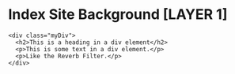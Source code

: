 <html>
  
  <head>
    <meta charset="utf-8">
    <style>
      .myDiv {
        border: 5px outset red;
        background-color: lightblue;
        text-align: center;
        }
    </style>
    
    
  </head>
  
  <body background-color="lightred">
    <h1>Index Site Background [LAYER 1]</h1>
    
    <div class="myDiv">
      <h2>This is a heading in a div element</h2>
      <p>This is some text in a div element.</p>
      <p>Like the Reverb Filter.</p>
    </div>
  </body>

  
</html>

